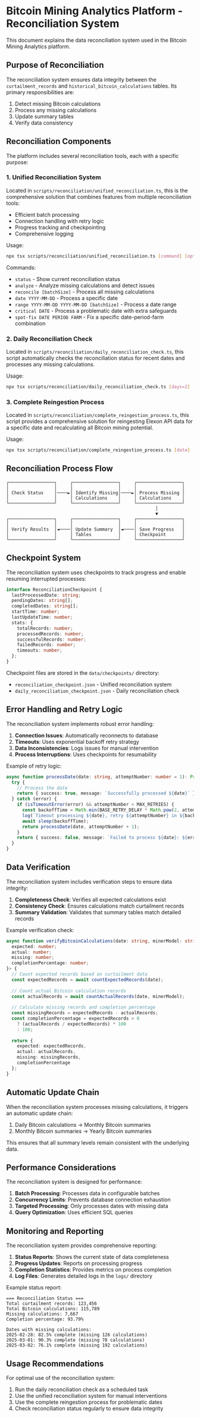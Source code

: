 # Bitcoin Mining Analytics Platform - Reconciliation System

This document explains the data reconciliation system used in the Bitcoin Mining Analytics platform.

## Purpose of Reconciliation

The reconciliation system ensures data integrity between the `curtailment_records` and `historical_bitcoin_calculations` tables. Its primary responsibilities are:

1. Detect missing Bitcoin calculations
2. Process any missing calculations
3. Update summary tables
4. Verify data consistency

## Reconciliation Components

The platform includes several reconciliation tools, each with a specific purpose:

### 1. Unified Reconciliation System

Located in `scripts/reconciliation/unified_reconciliation.ts`, this is the comprehensive solution that combines features from multiple reconciliation tools:

- Efficient batch processing
- Connection handling with retry logic
- Progress tracking and checkpointing
- Comprehensive logging

Usage:
```bash
npx tsx scripts/reconciliation/unified_reconciliation.ts [command] [options]
```

Commands:
- `status` - Show current reconciliation status
- `analyze` - Analyze missing calculations and detect issues
- `reconcile [batchSize]` - Process all missing calculations
- `date YYYY-MM-DD` - Process a specific date
- `range YYYY-MM-DD YYYY-MM-DD [batchSize]` - Process a date range
- `critical DATE` - Process a problematic date with extra safeguards
- `spot-fix DATE PERIOD FARM` - Fix a specific date-period-farm combination

### 2. Daily Reconciliation Check

Located in `scripts/reconciliation/daily_reconciliation_check.ts`, this script automatically checks the reconciliation status for recent dates and processes any missing calculations.

Usage:
```bash
npx tsx scripts/reconciliation/daily_reconciliation_check.ts [days=2] [forceProcess=false]
```

### 3. Complete Reingestion Process

Located in `scripts/reconciliation/complete_reingestion_process.ts`, this script provides a comprehensive solution for reingesting Elexon API data for a specific date and recalculating all Bitcoin mining potential.

Usage:
```bash
npx tsx scripts/reconciliation/complete_reingestion_process.ts [date]
```

## Reconciliation Process Flow

```
┌─────────────────┐     ┌─────────────────┐     ┌─────────────────┐
│                 │     │                 │     │                 │
│ Check Status    │────►│ Identify Missing│────►│ Process Missing │
│                 │     │ Calculations    │     │ Calculations    │
└─────────────────┘     └─────────────────┘     └─────────────────┘
                                                        │
                                                        ▼
┌─────────────────┐     ┌─────────────────┐     ┌─────────────────┐
│                 │     │                 │     │                 │
│ Verify Results  │◄────│ Update Summary  │◄────│ Save Progress   │
│                 │     │ Tables          │     │ Checkpoint      │
└─────────────────┘     └─────────────────┘     └─────────────────┘
```

## Checkpoint System

The reconciliation system uses checkpoints to track progress and enable resuming interrupted processes:

```typescript
interface ReconciliationCheckpoint {
  lastProcessedDate: string;
  pendingDates: string[];
  completedDates: string[];
  startTime: number;
  lastUpdateTime: number;
  stats: {
    totalRecords: number;
    processedRecords: number;
    successfulRecords: number;
    failedRecords: number;
    timeouts: number;
  };
}
```

Checkpoint files are stored in the `data/checkpoints/` directory:
- `reconciliation_checkpoint.json` - Unified reconciliation system
- `daily_reconciliation_checkpoint.json` - Daily reconciliation check

## Error Handling and Retry Logic

The reconciliation system implements robust error handling:

1. **Connection Issues**: Automatically reconnects to database
2. **Timeouts**: Uses exponential backoff retry strategy
3. **Data Inconsistencies**: Logs issues for manual intervention
4. **Process Interruptions**: Uses checkpoints for resumability

Example of retry logic:
```typescript
async function processDate(date: string, attemptNumber: number = 1): Promise<{success: boolean, message: string}> {
  try {
    // Process the date
    return { success: true, message: `Successfully processed ${date}` };
  } catch (error) {
    if (isTimeoutError(error) && attemptNumber < MAX_RETRIES) {
      const backoffTime = Math.min(BASE_RETRY_DELAY * Math.pow(2, attemptNumber - 1), MAX_RETRY_DELAY);
      log(`Timeout processing ${date}, retry ${attemptNumber} in ${backoffTime}ms`, 'warning');
      await sleep(backoffTime);
      return processDate(date, attemptNumber + 1);
    }
    return { success: false, message: `Failed to process ${date}: ${error.message}` };
  }
}
```

## Data Verification

The reconciliation system includes verification steps to ensure data integrity:

1. **Completeness Check**: Verifies all expected calculations exist
2. **Consistency Check**: Ensures calculations match curtailment records
3. **Summary Validation**: Validates that summary tables match detailed records

Example verification check:
```typescript
async function verifyBitcoinCalculations(date: string, minerModel: string): Promise<{
  expected: number;
  actual: number;
  missing: number;
  completionPercentage: number;
}> {
  // Count expected records based on curtailment data
  const expectedRecords = await countExpectedRecords(date);
  
  // Count actual Bitcoin calculation records
  const actualRecords = await countActualRecords(date, minerModel);
  
  // Calculate missing records and completion percentage
  const missingRecords = expectedRecords - actualRecords;
  const completionPercentage = expectedRecords > 0 
    ? (actualRecords / expectedRecords) * 100 
    : 100;
    
  return {
    expected: expectedRecords,
    actual: actualRecords,
    missing: missingRecords,
    completionPercentage
  };
}
```

## Automatic Update Chain

When the reconciliation system processes missing calculations, it triggers an automatic update chain:

1. Daily Bitcoin calculations → Monthly Bitcoin summaries
2. Monthly Bitcoin summaries → Yearly Bitcoin summaries

This ensures that all summary levels remain consistent with the underlying data.

## Performance Considerations

The reconciliation system is designed for performance:

1. **Batch Processing**: Processes data in configurable batches
2. **Concurrency Limits**: Prevents database connection exhaustion
3. **Targeted Processing**: Only processes dates with missing data
4. **Query Optimization**: Uses efficient SQL queries

## Monitoring and Reporting

The reconciliation system provides comprehensive reporting:

1. **Status Reports**: Shows the current state of data completeness
2. **Progress Updates**: Reports on processing progress
3. **Completion Statistics**: Provides metrics on process completion
4. **Log Files**: Generates detailed logs in the `logs/` directory

Example status report:
```
=== Reconciliation Status ===
Total curtailment records: 123,456
Total Bitcoin calculations: 115,789
Missing calculations: 7,667
Completion percentage: 93.79%

Dates with missing calculations:
2025-02-28: 82.5% complete (missing 126 calculations)
2025-03-01: 90.3% complete (missing 78 calculations)
2025-03-02: 76.1% complete (missing 192 calculations)
```

## Usage Recommendations

For optimal use of the reconciliation system:

1. Run the daily reconciliation check as a scheduled task
2. Use the unified reconciliation system for manual interventions
3. Use the complete reingestion process for problematic dates
4. Check reconciliation status regularly to ensure data integrity